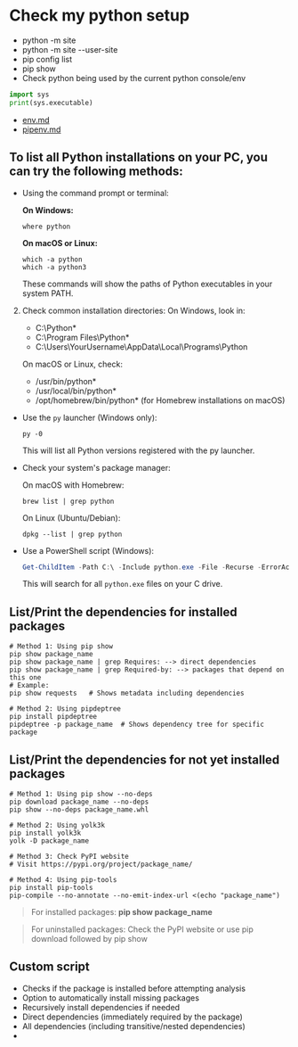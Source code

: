 # Check my python setup

- python -m site
- python -m site --user-site
- pip config list
- pip show <package>
- Check python being used by the current python console/env
```python
import sys
print(sys.executable)
```
- [env.md](env.md)
- [pipenv.md](pipenv.md)

## To list all Python installations on your PC, you can try the following methods:

- Using the command prompt or terminal:

   **On Windows:**
   ```
   where python
   ```

   **On macOS or Linux:**
   ```
   which -a python
   which -a python3
   ```
   These commands will show the paths of Python executables in your system PATH.

2. Check common installation directories:
   On Windows, look in:
   - C:\Python*
   - C:\Program Files\Python*
   - C:\Users\YourUsername\AppData\Local\Programs\Python

   On macOS or Linux, check:
   - /usr/bin/python*
   - /usr/local/bin/python*
   - /opt/homebrew/bin/python* (for Homebrew installations on macOS)

- Use the `py` launcher (Windows only):
   ```
   py -0
   ```
   This will list all Python versions registered with the py launcher.

- Check your system's package manager:

   On macOS with Homebrew:
   ```
   brew list | grep python
   ```

   On Linux (Ubuntu/Debian):
   ```
   dpkg --list | grep python
   ```

- Use a PowerShell script (Windows):

   ```powershell
   Get-ChildItem -Path C:\ -Include python.exe -File -Recurse -ErrorAction SilentlyContinue
   ```

   This will search for all `python.exe` files on your C drive.

## List/Print the dependencies for installed packages
```shell
# Method 1: Using pip show
pip show package_name
pip show package_name | grep Requires: --> direct dependencies
pip show package_name | grep Required-by: --> packages that depend on this one
# Example:
pip show requests   # Shows metadata including dependencies

# Method 2: Using pipdeptree
pip install pipdeptree
pipdeptree -p package_name  # Shows dependency tree for specific package
```

## List/Print the dependencies for not yet installed packages
```shell
# Method 1: Using pip show --no-deps
pip download package_name --no-deps
pip show --no-deps package_name.whl

# Method 2: Using yolk3k
pip install yolk3k
yolk -D package_name

# Method 3: Check PyPI website
# Visit https://pypi.org/project/package_name/

# Method 4: Using pip-tools
pip install pip-tools
pip-compile --no-annotate --no-emit-index-url <(echo "package_name")
```


>For installed packages: **pip show package_name**

>For uninstalled packages: 
>  Check the PyPI website or
>  use pip download followed by pip show


## Custom script
- Checks if the package is installed before attempting analysis
- Option to automatically install missing packages
- Recursively install dependencies if needed
- Direct dependencies (immediately required by the package)
- All dependencies (including transitive/nested dependencies)
- 